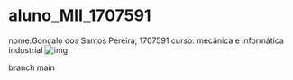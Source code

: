 # aluno_MII_1707591
nome:Gonçalo dos Santos Pereira, 1707591
curso: mecânica e informática industrial
![img](https://politecnicoguarda.pt/wp-content/uploads/2021/12/logo-192-192-white.png)

branch main
